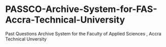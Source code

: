 # PASSCO-Archive-System-for-FAS-Accra-Technical-University
Past Questions Archive System for the Faculty of Applied Sciences , Accra Technical Unversity
